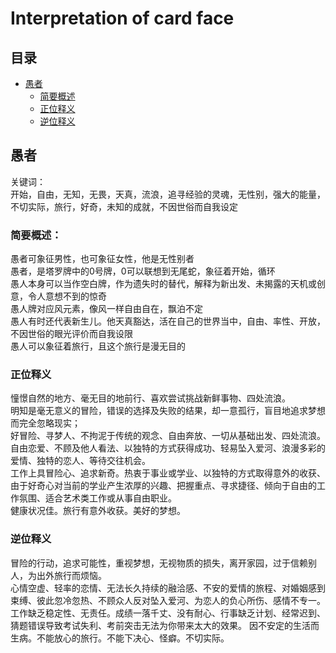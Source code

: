 # Interpretation of card face

## 目录
- [愚者](#愚者)
  - [简要概述](#简要概述)
  - [正位释义](#正位释义)
  - [逆位释义](#逆位释义)

## 愚者

关键词：  
开始，自由，无知，无畏，天真，流浪，追寻经验的灵魂，无性别，强大的能量，不切实际，旅行，好奇，未知的成就，不因世俗而自我设定

### 简要概述：
愚者可象征男性，也可象征女性，他是无性别者  
愚者，是塔罗牌中的0号牌，0可以联想到无尾蛇，象征着开始，循环   
愚人本身可以当作空白牌，作为遗失时的替代，解释为新出发、未揭露的天机或创意，令人意想不到的惊奇  
愚人牌对应风元素，像风一样自由自在，飘泊不定    
愚人有时还代表新生儿。他天真豁达，活在自己的世界当中，自由、率性、开放，不因世俗的眼光评价而自我设限    
愚人可以象征着旅行，且这个旅行是漫无目的  
 
### 正位释义

憧憬自然的地方、毫无目的地前行、喜欢尝试挑战新鲜事物、四处流浪。  
明知是毫无意义的冒险，错误的选择及失败的结果，却一意孤行，盲目地追求梦想而完全忽略现实；  
好冒险、寻梦人、不拘泥于传统的观念、自由奔放、一切从基础出发、四处流浪。  
自由恋爱、不顾及他人看法、以独特的方式获得成功、轻易坠入爱河、浪漫多彩的爱情、独特的恋人、等待交往机会。  
工作上具冒险心、追求新奇。热衷于事业或学业、以独特的方式取得意外的收获、由于好奇心对当前的学业产生浓厚的兴趣、把握重点、寻求捷径、倾向于自由的工作氛围、适合艺术类工作或从事自由职业。  
健康状况佳。旅行有意外收获。美好的梦想。  

### 逆位释义

冒险的行动，追求可能性，重视梦想，无视物质的损失，离开家园，过于信赖别人，为出外旅行而烦恼。  
心情空虚、轻率的恋情、无法长久持续的融洽感、不安的爱情的旅程、对婚姻感到束缚、彼此忽冷忽热、不顾众人反对坠入爱河、为恋人的负心所伤、感情不专一。  
工作缺乏稳定性、无责任。成绩一落千丈、没有耐心、行事缺乏计划、经常迟到、猜题错误导致考试失利、考前突击无法为你带来太大的效果。
因不安定的生活而生病。不能放心的旅行。不能下决心、怪癖。不切实际。  
